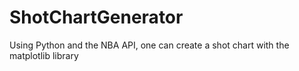 # ShotChartGenerator
Using Python and the NBA API, one can create a shot chart with the matplotlib library
